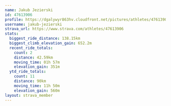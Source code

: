 ```yaml
---
name: Jakub Jezierski
id: 47613906
profile: https://dgalywyr863hv.cloudfront.net/pictures/athletes/47613906/14681924/1/large.jpg
username: jakub-jezierski
strava_url: https://www.strava.com/athletes/47613906
stats:
  biggest_ride_distance: 138.15km
  biggest_climb_elevation_gain: 652.2m
  recent_ride_totals:
    count: 2
    distance: 42.59km
    moving_time: 01h 57m
    elevation_gain: 351m
  ytd_ride_totals:
    count: 11
    distance: 90km
    moving_time: 11h 50m
    elevation_gain: 560m
layout: strava_member
--- 
```

